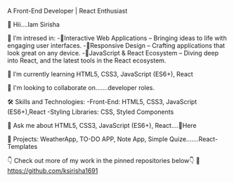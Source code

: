 A Front-End Developer | React Enthusiast

👋 Hii....Iam Sirisha

🔭 I’m intresed in:
      -🎯Interactive Web Applications – Bringing ideas to life with engaging user interfaces.
      -🎯Responsive Design – Crafting applications that look great on any device.
      -🎯JavaScript & React Ecosystem – Diving deep into React, and the latest tools in the React ecosystem.

🌱 I’m currently learning HTML5, CSS3, JavaScript (ES6+), React

💞 I'm looking to collaborate on.......developer roles.

🛠️ Skills and Technologies:
       -Front-End: HTML5, CSS3, JavaScript (ES6+),React
       -Styling Libraries: CSS, Styled Components

💬 Ask me about HTML5, CSS3, JavaScript (ES6+), React....🧐Here

🚀 Projects: WeatherApp, TO-DO APP, Note App, Simple Quize.......React-Templates

👇 Check out more of my work in the pinned repositories below👇
🔗 https://github.com/ksirisha1691
